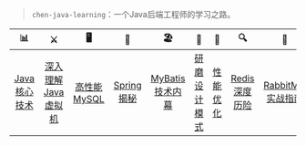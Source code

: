 > `chen-java-learning`：一个Java后端工程师的学习之路。

| 📊 |⚔️ | 🖥 | 🚏 | 🏖  | 🌁| 📮 | 🔍 | 🚀 | 🌈 |💡
| :--------: | :---------: | :---------: | :---------: | :---------: | :---------:| :---------: | :-------: | :-------:| :------:|:------:|
| [Java核心技术](#常用集合) | [深入理解Java虚拟机](#java-多线程)|[高性能MySQL](#jvm) | [Spring揭秘](#分布式相关) |[MyBatis技术内幕](#常用框架第三方组件)|[研磨设计模式](#架构设计)| [性能优化](#db-相关) |[Redis深度历险](#数据结构与算法)|[RabbitMQ实战指南](#netty-相关)| [Kafka入门与实践](#附加技能)|[ElasticSearch全文搜索引擎](#联系作者) |[SpringCloud微服务框架](#联系作者) |[从0开始学架构](#联系作者)

